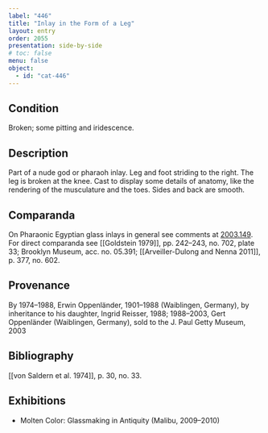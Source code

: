 ```yaml
---
label: "446"
title: "Inlay in the Form of a Leg"
layout: entry
order: 2055
presentation: side-by-side
# toc: false
menu: false
object:
  - id: "cat-446"
---
```


## Condition

Broken; some pitting and iridescence.

## Description

Part of a nude god or pharaoh inlay. Leg and foot striding to the right. The leg is broken at the knee. Cast to display some details of anatomy, like the rendering of the musculature and the toes. Sides and back are smooth.

## Comparanda

On Pharaonic Egyptian glass inlays in general see comments at [2003.149](#cat). For direct comparanda see [[Goldstein 1979]], pp. 242–243, no. 702, plate 33; Brooklyn Museum, acc. no. 05.391; [[Arveiller-Dulong and Nenna 2011]], p. 377, no. 602.

## Provenance

By 1974–1988, Erwin Oppenländer, 1901–1988 (Waiblingen, Germany), by inheritance to his daughter, Ingrid Reisser, 1988; 1988–2003, Gert Oppenländer (Waiblingen, Germany), sold to the J. Paul Getty Museum, 2003

## Bibliography

[[von Saldern et al. 1974]], p. 30, no. 33.

## Exhibitions

-   Molten Color: Glassmaking in Antiquity (Malibu, 2009–2010)